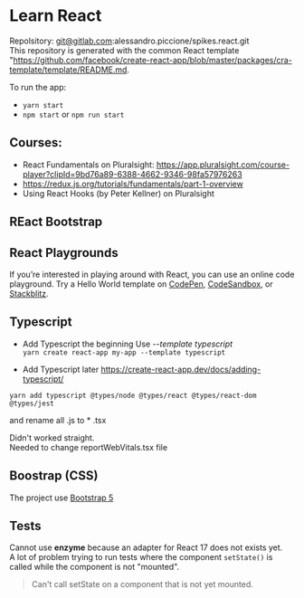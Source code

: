 # Learn React

Repolsitory: git@gitlab.com:alessandro.piccione/spikes.react.git   
This repository is generated with the common React template "https://github.com/facebook/create-react-app/blob/master/packages/cra-template/template/README.md.

To run the app:
- ``yarn start``
- ``npm start`` or ``npm run start``

## Courses:

- React Fundamentals on Pluralsight: https://app.pluralsight.com/course-player?clipId=9bd76a89-6388-4662-9346-98fa57976263
- https://redux.js.org/tutorials/fundamentals/part-1-overview
- Using React Hooks (by Peter Kellner) on Pluralsight

## REact Bootstrap

## React Playgrounds

If you’re interested in playing around with React, you can use an online code playground. 
Try a Hello World template on [CodePen](https://reactjs.org/redirect-to-codepen/hello-world),
 [CodeSandbox](https://codesandbox.io/s/new), or [Stackblitz](https://stackblitz.com/fork/react).

## Typescript

- Add Typescript the beginning 
Use *--template typescript*  
``yarn create react-app my-app --template typescript``

- Add Typescript later
https://create-react-app.dev/docs/adding-typescript/
```
yarn add typescript @types/node @types/react @types/react-dom @types/jest
```
and rename all .js to * .tsx  

Didn't worked straight.  
Needed to change reportWebVitals.tsx file

## Boostrap (CSS)
The project use [Bootstrap 5](https://getbootstrap.com/docs/5.0/getting-started/introduction/)

## Tests
Cannot use **enzyme** because an adapter for React 17 does not exists yet.  
A lot of problem trying to run tests where the component ``setState()`` is called while the component is not "mounted".  
> Can't call setState on a component that is not yet mounted.
